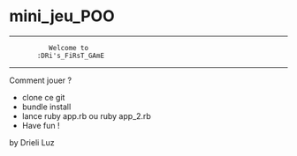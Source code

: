 # mini_jeu_POO

**************************************

              Welcome to              
           :DRi's_FiRsT_GAmE          
                       
**************************************

Comment jouer ?

- clone ce git
- bundle install
- lance ruby app.rb ou ruby app_2.rb
- Have fun !

by Drieli Luz
